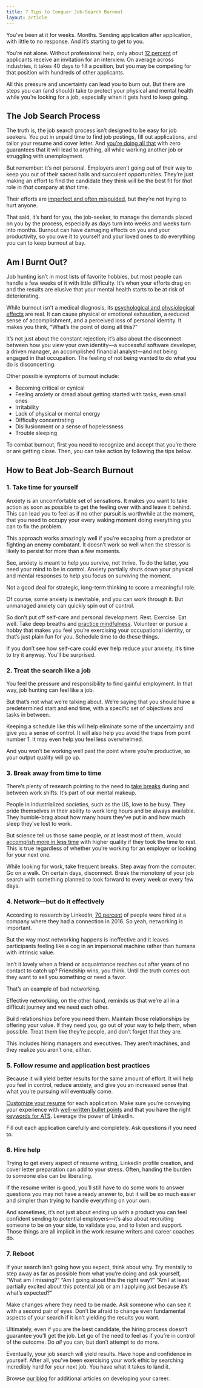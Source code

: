 ```yaml
---
title: 7 Tips to Conquer Job-Search Burnout
layout: article
---
```


You’ve been at it for weeks. Months. Sending application after application, with little to no response. And it’s starting to get to you.

You’re not alone. Without professional help, only about <a href="https://zety.com/blog/job-search-statistics" target="_blank">12 percent</a> of applicants receive an invitation for an interview. On average across industries, it takes 40 days to fill a position, but you may be competing for that position with hundreds of other applicants.

All this pressure and uncertainty can lead you to burn out. But there are steps you can (and should) take to protect your physical and mental health while you’re looking for a job, especially when it gets hard to keep going.

## The Job Search Process

The truth is, the job search process isn’t designed to be easy for job seekers. You put in unpaid time to find job postings, fill out applications, and tailor your resume and cover letter. And <a href="https://www.promotedresume.com/blog/not-hearing-back-from-employers-applying-to-jobs" target="_blank">you’re doing all that</a> with zero guarantees that it will lead to anything, all while working another job or struggling with unemployment.

But remember: it’s not personal. Employers aren’t going out of their way to keep you out of their sacred halls and succulent opportunities. They’re just making an effort to find the candidate they think will be the best fit for _that_ role in _that_ company at _that_ time.

Their efforts are <a href="https://hbr.org/2019/05/your-approach-to-hiring-is-all-wrong" target="_blank">imperfect and often misguided</a>, but they’re not trying to hurt anyone.

That said, it’s hard for you, the job-seeker, to manage the demands placed on you by the process, especially as days turn into weeks and weeks turn into months. Burnout can have damaging effects on you and your productivity, so you owe it to yourself and your loved ones to do everything you can to keep burnout at bay.

## Am I Burnt Out?

Job hunting isn’t in most lists of favorite hobbies, but most people can handle a few weeks of it with little difficulty. It’s when your efforts drag on and the results are elusive that your mental health starts to be at risk of deteriorating.

While burnout isn’t a medical diagnosis, its <a href="https://www.mayoclinic.org/healthy-lifestyle/adult-health/in-depth/burnout/art-20046642" target="_blank">psychological and physiological effects</a> are real. It can cause physical or emotional exhaustion, a reduced sense of accomplishment, and a perceived loss of personal identity. It makes you think, “What’s the point of doing all this?”

It’s not just about the constant rejection; it’s also about the disconnect between how you view your own identity—a successful software developer, a driven manager, an accomplished financial analyst—and not being engaged in that occupation. The feeling of not being wanted to do what you do is disconcerting.

Other possible symptoms of burnout include:

- Becoming critical or cynical
- Feeling anxiety or dread about getting started with tasks, even small ones
- Irritability
- Lack of physical or mental energy
- Difficulty concentrating
- Disillusionment or a sense of hopelessness
- Trouble sleeping

To combat burnout, first you need to recognize and accept that you’re there or are getting close. Then, you can take action by following the tips below.

## How to Beat Job-Search Burnout

### 1. Take time for yourself

Anxiety is an uncomfortable set of sensations. It makes you want to take action as soon as possible to get the feeling over with and leave it behind. This can lead you to feel as if no other pursuit is worthwhile at the moment, that you need to occupy your every waking moment doing everything you can to fix the problem.

This approach works amazingly well if you’re escaping from a predator or fighting an enemy combatant. It doesn’t work so well when the stressor is likely to persist for more than a few moments.

See, anxiety is meant to help you survive, not thrive. To do the latter, you need your mind to be in control. Anxiety partially shuts down your physical and mental responses to help you focus on surviving the moment.

Not a good deal for strategic, long-term thinking to score a meaningful role.

Of course, some anxiety is inevitable, and you can work through it. But unmanaged anxiety can quickly spin out of control.

So don’t put off self-care and personal development. Rest. Exercise. Eat well. Take deep breaths and <a href="https://www.psychologytoday.com/us/basics/mindfulness" target="_blank">practice mindfulness</a>. Volunteer or pursue a hobby that makes you feel you’re exercising your occupational identity, or that’s just plain fun for you. Schedule time to do these things.

If you don’t see how self-care could ever help reduce your anxiety, it’s time to try it anyway. You’ll be surprised.

### 2. Treat the search like a job

You feel the pressure and responsibility to find gainful employment. In that way, job hunting can feel like a job.

But that’s not what we’re talking about. We’re saying that you should have a predetermined start and end time, with a specific set of objectives and tasks in between.

Keeping a schedule like this will help eliminate some of the uncertainty and give you a sense of control. It will also help you avoid the traps from point number 1. It may even help you feel less overwhelmed.

And you won’t be working well past the point where you’re productive, so your output quality will go up.

### 3. Break away from time to time

There’s plenty of research pointing to the need to <a href="https://www.apa.org/monitor/2019/01/break" target="_blank">take breaks</a> during and between work shifts. It’s part of our mental makeup.

People in industrialized societies, such as the US, love to be busy. They pride themselves in their ability to work long hours and be always available. They humble-brag about how many hours they’ve put in and how much sleep they’ve lost to work.

But science tell us those same people, or at least most of them, would <a href="https://www.inc.com/minda-zetlin/productivity-workday-52-minutes-work-17-minutes-break-travis-bradberry-pomodoro-technique.html" target="_blank">accomplish more in less time</a> with higher quality if they took the time to rest. This is true regardless of whether you’re working for an employer or looking for your next one.

While looking for work, take frequent breaks. Step away from the computer. Go on a walk. On certain days, disconnect. Break the monotony of your job search with something planned to look forward to every week or every few days.

### 4. Network—but do it effectively

According to research by LinkedIn, <a href="https://news.linkedin.com/2017/6/eighty-percent-of-professionals-consider-networking-important-to-career-success" target="_blank">70 percent</a> of people were hired at a company where they had a connection in 2016. So yeah, networking is important.

But the way most networking happens is ineffective and it leaves participants feeling like a cog in an impersonal machine rather than humans with intrinsic value.

Isn’t it lovely when a friend or acquaintance reaches out after years of no contact to catch up? Friendship wins, you think. Until the truth comes out: they want to sell you something or need a favor.

That’s an example of bad networking.

Effective networking, on the other hand, reminds us that we’re all in a difficult journey and we need each other.

Build relationships before you need them. Maintain those relationships by offering your value. If they need you, go out of your way to help them, when possible. Treat them like they’re people, and don’t forget that they are.

This includes hiring managers and executives. They aren’t machines, and they realize you aren’t one, either.

### 5. Follow resume and application best practices

Because it will yield better results for the same amount of effort. It will help you feel in control, reduce anxiety, and give you an increased sense that what you’re pursuing will eventually come.

<a href="https://www.promotedresume.com/blog/how-to-write-a-resume-with-no-experience-part-one" target="_blank">Customize your resume</a> for each application. Make sure you’re conveying your experience with <a href="https://www.promotedresume.com/blog/how-to-write-good-resume-bullet-points-guide" target="_blank">well-written bullet points</a> and that you have the right <a href="https://www.promotedresume.com/blog/how-to-get-your-resume-past-the-applicant-tracking-systems-ats" target="_blank">keywords for ATS</a>. Leverage the power of LinkedIn.

Fill out each application carefully and completely. Ask questions if you need to.

### 6. Hire help

Trying to get every aspect of resume writing, LinkedIn profile creation, and cover letter preparation can add to your stress. Often, handing the burden to someone else can be liberating.

If the resume writer is good, you’ll still have to do some work to answer questions you may not have a ready answer to, but it will be so much easier and simpler than trying to handle everything on your own.

And sometimes, it’s not just about ending up with a product you can feel confident sending to potential employers—it’s also about recruiting someone to be on your side, to validate you, and to listen and support. Those things are all implicit in the work resume writers and career coaches do.

### 7. Reboot

If your search isn’t going how you expect, think about why. Try mentally to step away as far as possible from what you’re doing and ask yourself, “What am I missing?” “Am I going about this the right way?” “Am I at least partially excited about this potential job or am I applying just because it’s what’s expected?”

Make changes where they need to be made. Ask someone who can see it with a second pair of eyes. Don’t be afraid to change even fundamental aspects of your search if it isn’t yielding the results you want.

Ultimately, even if you are the best candidate, the hiring process doesn’t guarantee you’ll get the job. Let go of the need to feel as if you’re in control of the outcome. Do _all_ you can, but don’t attempt to do more.

Eventually, your job search will yield results. Have hope and confidence in yourself. After all, you’ve been exercising your work ethic by searching incredibly hard for your next job. You have what it takes to land it.

Browse <a href="https://www.promotedresume.com/blog" target="_blank">our blog</a> for additional articles on developing your career.
